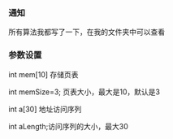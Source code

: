 ### 通知
所有算法我都写了一下，在我的文件夹中可以查看

### 参数设置
int mem[10] 存储页表

int memSize=3; 页表大小，最大是10，默认是3

int a[30] 地址访问序列

int aLength;访问序列的大小，最大30
